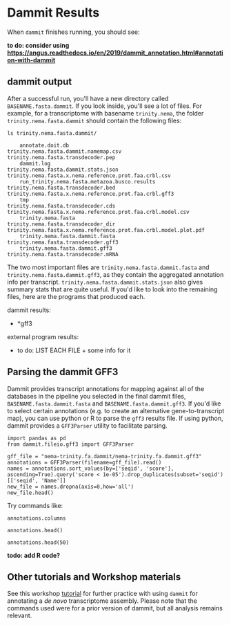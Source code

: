 Dammit Results
===

When `dammit` finishes running, you should see:

**to do: consider using https://angus.readthedocs.io/en/2019/dammit_annotation.html#annotation-with-dammit**

## dammit output

After a successful run, you'll have a new directory called `BASENAME.fasta.dammit`. If you look inside, you'll see a lot of files. For example, for a transcriptome with basename `trinity.nema`, the folder `trinity.nema.fasta.dammit` should contain the following files:

```
ls trinity.nema.fasta.dammit/
```    
```    
    annotate.doit.db                              trinity.nema.fasta.dammit.namemap.csv  trinity.nema.fasta.transdecoder.pep
    dammit.log                                    trinity.nema.fasta.dammit.stats.json   trinity.nema.fasta.x.nema.reference.prot.faa.crbl.csv
    run_trinity.nema.fasta.metazoa.busco.results  trinity.nema.fasta.transdecoder.bed    trinity.nema.fasta.x.nema.reference.prot.faa.crbl.gff3
    tmp                                           trinity.nema.fasta.transdecoder.cds    trinity.nema.fasta.x.nema.reference.prot.faa.crbl.model.csv
    trinity.nema.fasta                            trinity.nema.fasta.transdecoder_dir    trinity.nema.fasta.x.nema.reference.prot.faa.crbl.model.plot.pdf
    trinity.nema.fasta.dammit.fasta               trinity.nema.fasta.transdecoder.gff3
    trinity.nema.fasta.dammit.gff3                trinity.nema.fasta.transdecoder.mRNA
```

The two most important files are `trinity.nema.fasta.dammit.fasta` and `trinity.nema.fasta.dammit.gff3`, as they contain the aggregated annotation info per transcript.
`trinity.nema.fasta.dammit.stats.json` also gives summary stats that are quite useful. If you'd like to look into the remaining files, here are the programs that produced each.

dammit results:
  - \*gff3

external program results:
  - to do: LIST EACH FILE + some info for it




## Parsing the dammit GFF3

Dammit provides transcript annotations for mapping against all of the databases in the pipeline you selected
in the final dammit files, `BASENAME.fasta.dammit.fasta` and `BASENAME.fasta.dammit.gff3`.
If you'd like to select certain annotations (e.g. to create an alternative gene-to-transcript map), you can
use python or R to parse the `gff3` results file. If using python, dammit provides a `GFF3Parser` utility to facilitate parsing.

```
import pandas as pd
from dammit.fileio.gff3 import GFF3Parser
```

```
gff_file = "nema-trinity.fa.dammit/nema-trinity.fa.dammit.gff3"
annotations = GFF3Parser(filename=gff_file).read()
names = annotations.sort_values(by=['seqid', 'score'], ascending=True).query('score < 1e-05').drop_duplicates(subset='seqid')[['seqid', 'Name']]
new_file = names.dropna(axis=0,how='all')
new_file.head()
```

Try commands like:
```
annotations.columns
```

```
annotations.head()
```

```
annotations.head(50)
```



**todo: add R code?**


## Other tutorials and Workshop materials

See this workshop [tutorial](https://angus.readthedocs.io/en/2018/dammit_annotation.html) for further practice with using `dammit` for annotating a *de novo* transcriptome assembly.
Please note that the commands used were for a prior version of dammit, but all analysis remains relevant.

